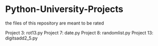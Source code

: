 # Python-University-Projects
the files of this repository are meant to be rated 

Project 3: rot13.py
Project 7: date.py
Project 8: randomlist.py
Project 13: digitsadd2_5.py
